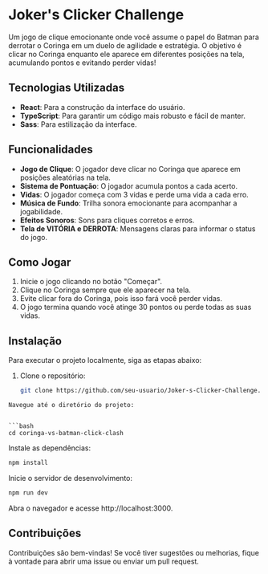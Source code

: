 # Joker's Clicker Challenge

Um jogo de clique emocionante onde você assume o papel do Batman para derrotar o Coringa em um duelo de agilidade e estratégia. O objetivo é clicar no Coringa enquanto ele aparece em diferentes posições na tela, acumulando pontos e evitando perder vidas!

## Tecnologias Utilizadas

- **React**: Para a construção da interface do usuário.
- **TypeScript**: Para garantir um código mais robusto e fácil de manter.
- **Sass**: Para estilização da interface.

## Funcionalidades

- **Jogo de Clique**: O jogador deve clicar no Coringa que aparece em posições aleatórias na tela.
- **Sistema de Pontuação**: O jogador acumula pontos a cada acerto.
- **Vidas**: O jogador começa com 3 vidas e perde uma vida a cada erro.
- **Música de Fundo**: Trilha sonora emocionante para acompanhar a jogabilidade.
- **Efeitos Sonoros**: Sons para cliques corretos e erros.
- **Tela de VITÓRIA e DERROTA**: Mensagens claras para informar o status do jogo.

## Como Jogar

1. Inicie o jogo clicando no botão "Começar".
2. Clique no Coringa sempre que ele aparecer na tela.
3. Evite clicar fora do Coringa, pois isso fará você perder vidas.
4. O jogo termina quando você atinge 30 pontos ou perde todas as suas vidas.

## Instalação

Para executar o projeto localmente, siga as etapas abaixo:

1. Clone o repositório:

   ```bash
   git clone https://github.com/seu-usuario/Joker-s-Clicker-Challenge.git
```
Navegue até o diretório do projeto:


```bash
cd coringa-vs-batman-click-clash
```
Instale as dependências:

```bash
npm install
```
Inicie o servidor de desenvolvimento:

```bash
npm run dev
```
Abra o navegador e acesse http://localhost:3000.

## Contribuições
Contribuições são bem-vindas! Se você tiver sugestões ou melhorias, fique à vontade para abrir uma issue ou enviar um pull request.
